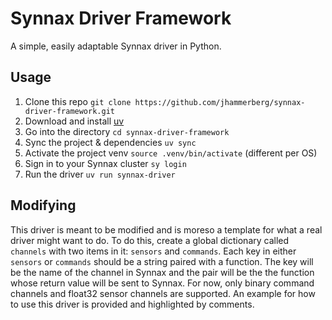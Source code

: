 # Synnax Driver Framework
A simple, easily adaptable Synnax driver in Python.

## Usage
1. Clone this repo `git clone https://github.com/jhammerberg/synnax-driver-framework.git`
2. Download and install [uv](https://docs.astral.sh/uv/getting-started/installation/)
3. Go into the directory `cd synnax-driver-framework`
4. Sync the project & dependencies `uv sync`
5. Activate the project venv `source .venv/bin/activate` (different per OS)
6. Sign in to your Synnax cluster `sy login`
7. Run the driver `uv run synnax-driver`

## Modifying
This driver is meant to be modified and is moreso a template for what a real driver might want to do. To do this, create a global dictionary called `channels` with two items in it: `sensors` and `commands`. Each key in either `sensors` or `commands` should be a string paired with a function. The key will be the name of the channel in Synnax and the pair will be the the function whose return value will be sent to Synnax. For now, only binary command channels and float32 sensor channels are supported. An example for how to use this driver is provided and highlighted by comments.